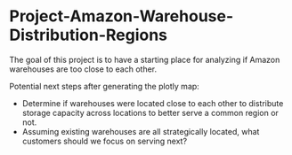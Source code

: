 # Project-Amazon-Warehouse-Distribution-Regions

The goal of this project is to have a starting place for analyzing if Amazon warehouses are too close to each other.  

Potential next steps after generating the plotly map:
<ul>
  <li>Determine if warehouses were located close to each other to distribute storage capacity across locations to better serve a common region or not.</li>
  <li>Assuming existing warehouses are all strategically located, what customers should we focus on serving next?</li>
</ul>
